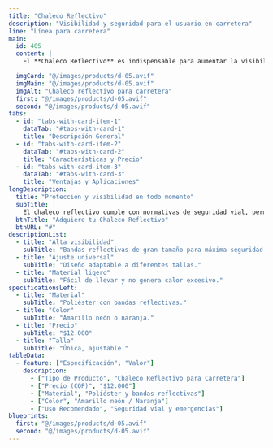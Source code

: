 ```yaml
---
title: "Chaleco Reflectivo"
description: "Visibilidad y seguridad para el usuario en carretera"
line: "Línea para carretera"
main:
  id: 405
  content: |
    El **Chaleco Reflectivo** es indispensable para aumentar la visibilidad del usuario en situaciones de emergencia o trabajos en la vía, reduciendo el riesgo de accidentes.

  imgCard: "@/images/products/d-05.avif"
  imgMain: "@/images/products/d-05.avif"
  imgAlt: "Chaleco reflectivo para carretera"
  first: "@/images/products/d-05.avif"
  second: "@/images/products/d-05.avif"
tabs:
  - id: "tabs-with-card-item-1"
    dataTab: "#tabs-with-card-1"
    title: "Descripción General"
  - id: "tabs-with-card-item-2"
    dataTab: "#tabs-with-card-2"
    title: "Características y Precio"
  - id: "tabs-with-card-item-3"
    dataTab: "#tabs-with-card-3"
    title: "Ventajas y Aplicaciones"
longDescription:
  title: "Protección y visibilidad en todo momento"
  subTitle: |
    El chaleco reflectivo cumple con normativas de seguridad vial, permitiendo que el usuario sea visto a distancia tanto de día como de noche.
  btnTitle: "Adquiere tu Chaleco Reflectivo"
  btnURL: "#"
descriptionList:
  - title: "Alta visibilidad"
    subTitle: "Bandas reflectivas de gran tamaño para máxima seguridad."
  - title: "Ajuste universal"
    subTitle: "Diseño adaptable a diferentes tallas."
  - title: "Material ligero"
    subTitle: "Fácil de llevar y no genera calor excesivo."
specificationsLeft:
  - title: "Material"
    subTitle: "Poliéster con bandas reflectivas."
  - title: "Color"
    subTitle: "Amarillo neón o naranja."
  - title: "Precio"
    subTitle: "$12.000"
  - title: "Talla"
    subTitle: "Única, ajustable."
tableData:
  - feature: ["Especificación", "Valor"]
    description:
      - ["Tipo de Producto", "Chaleco Reflectivo para Carretera"]
      - ["Precio (COP)", "$12.000"]
      - ["Material", "Poliéster y bandas reflectivas"]
      - ["Color", "Amarillo neón / Naranja"]
      - ["Uso Recomendado", "Seguridad vial y emergencias"]
blueprints:
  first: "@/images/products/d-05.avif"
  second: "@/images/products/d-05.avif"
---
```


